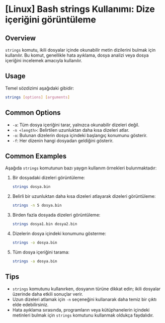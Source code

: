# [Linux] Bash strings Kullanımı: Dize içeriğini görüntüleme

## Overview
`strings` komutu, ikili dosyalar içinde okunabilir metin dizilerini bulmak için kullanılır. Bu komut, genellikle hata ayıklama, dosya analizi veya dosya içeriğini incelemek amacıyla kullanılır.

## Usage
Temel sözdizimi aşağıdaki gibidir:
```bash
strings [options] [arguments]
```

## Common Options
- `-a`: Tüm dosya içeriğini tarar, yalnızca okunabilir dizeleri değil.
- `-n <length>`: Belirtilen uzunluktan daha kısa dizeleri atlar.
- `-o`: Bulunan dizelerin dosya içindeki başlangıç konumunu gösterir.
- `-f`: Her dizenin hangi dosyadan geldiğini gösterir.

## Common Examples
Aşağıda `strings` komutunun bazı yaygın kullanım örnekleri bulunmaktadır:

1. Bir dosyadaki dizeleri görüntüleme:
   ```bash
   strings dosya.bin
   ```

2. Belirli bir uzunluktan daha kısa dizeleri atlayarak dizeleri görüntüleme:
   ```bash
   strings -n 5 dosya.bin
   ```

3. Birden fazla dosyada dizeleri görüntüleme:
   ```bash
   strings dosya1.bin dosya2.bin
   ```

4. Dizelerin dosya içindeki konumunu gösterme:
   ```bash
   strings -o dosya.bin
   ```

5. Tüm dosya içeriğini tarama:
   ```bash
   strings -a dosya.bin
   ```

## Tips
- `strings` komutunu kullanırken, dosyanın türüne dikkat edin; ikili dosyalar üzerinde daha etkili sonuçlar verir.
- Uzun dizeleri atlamak için `-n` seçeneğini kullanarak daha temiz bir çıktı elde edebilirsiniz.
- Hata ayıklama sırasında, programların veya kütüphanelerin içindeki metinleri bulmak için `strings` komutunu kullanmak oldukça faydalıdır.